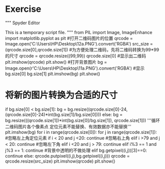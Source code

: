 # Exercise
"""
Spyder Editor

This is a temporary script file.
"""
from PIL import Image, ImageEnhance
import matplotlib.pyplot as plt
#打开二维码图片的位置
qrcode = Image.open('C:\\Users\\HP\\Desktop\\12a.PNG').convert('RGBA')
src_size = (qrcode.size[0],qrcode.size[1])
#为方便处理二维码，先将二维码转换为99*99的尺寸
qrcode = qrcode.resize((99,99))
qrcode.size[0]
#显示出二维码
plt.imshow(qrcode)
plt.show()
#打开背景图片
bg = Image.open(r'C:\Users\HP\Desktop\11a.PNG').convert('RGBA')
#显示
bg.size[0]
bg.size[1]
plt.imshow(bg)
plt.show()
# 将新的图片转换为合适的尺寸
if bg.size[0] < bg.size[1]:
    bg = bg.resize((qrcode.size[0]-24, (qrcode.size[0]-24)*int(bg.size[1]/bg.size[0])))
else:
    bg = bg.resize(((qrcode.size[1])*int(bg.size[0]/bg.size[1]), qrcode.size[1]))
'''循环二维码图片各个像素点
    定位元素不能替换、有效数据亦不能替换'''
plt.imshow(bg)
for i in range(qrcode.size[0]):
    for j in range(qrcode.size[1]):
        #忽略左上角定位元素
        if i < 20 and j <20:
            continue
        #忽略右上角
        elif i >79 and j < 20:
            continue
        #忽略左下角
        elif i <20 and j > 79:
            continue
        elif i%3 == 1 and j%3 == 1:
            continue
        #背景中透明的不做处理
        elif bg.getpixel((i,j))[3]==0:
            continue
        else:
            qrcode.putpixel((i,j),bg.getpixel((i,j)))
qrcode = qrcode.resize(src_size)
plt.imshow(qrcode)
plt.show()
